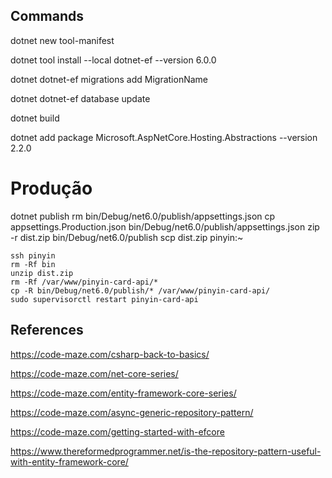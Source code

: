 ## Commands

dotnet new tool-manifest

dotnet tool install --local dotnet-ef --version 6.0.0

dotnet dotnet-ef migrations add MigrationName

dotnet dotnet-ef database update

dotnet build

dotnet add package Microsoft.AspNetCore.Hosting.Abstractions --version 2.2.0

# Produção

dotnet publish
rm bin/Debug/net6.0/publish/appsettings.json
cp appsettings.Production.json bin/Debug/net6.0/publish/appsettings.json
zip -r dist.zip bin/Debug/net6.0/publish
scp dist.zip pinyin:~

```
ssh pinyin
rm -Rf bin
unzip dist.zip
rm -Rf /var/www/pinyin-card-api/*
cp -R bin/Debug/net6.0/publish/* /var/www/pinyin-card-api/
sudo supervisorctl restart pinyin-card-api
```

## References

https://code-maze.com/csharp-back-to-basics/

https://code-maze.com/net-core-series/

https://code-maze.com/entity-framework-core-series/

https://code-maze.com/async-generic-repository-pattern/

https://code-maze.com/getting-started-with-efcore

https://www.thereformedprogrammer.net/is-the-repository-pattern-useful-with-entity-framework-core/

